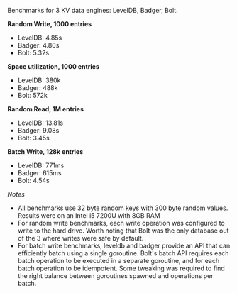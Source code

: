 Benchmarks for 3 KV data engines: LevelDB, Badger, Bolt. 

**Random Write, 1000 entries**
* LevelDB: 4.85s
* Badger: 4.80s
* Bolt: 5.32s

**Space utilization, 1000 entries**
* LevelDB: 380k
* Badger: 488k
* Bolt: 572k

**Random Read, 1M entries**
* LevelDB: 13.81s
* Badger: 9.08s
* Bolt: 3.45s

**Batch Write, 128k entries**
* LevelDB: 771ms
* Badger: 615ms
* Bolt: 4.54s

_Notes_
* All benchmarks use 32 byte random keys with 300 byte random values. Results were on an Intel i5 7200U with 8GB RAM
* For random write benchmarks, each write operation was configured to write to the hard drive. Worth noting that Bolt was the only database out of the 3 where writes were safe by default. 
* For batch write benchmarks, leveldb and badger provide an API that can efficiently batch using a single goroutine. Bolt's batch API requires each batch operation to be executed in a separate goroutine, and for each batch operation to be idempotent. Some tweaking was required to find the right balance between goroutines spawned and operations per batch.
